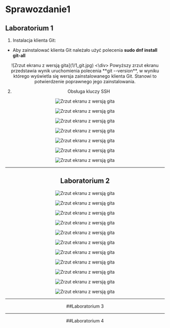 # Sprawozdanie1

## Laboratorium 1
1. Instalacja klienta Git:
* Aby zainstalować klienta Git należało użyć polecenia **sudo dnf install git-all**

<div align="center">![Zrzut ekranu z wersją gita](1/1_git.jpg)
<\div>
Powyższy zrzut ekranu przedstawia wynik uruchomienia polecenia **git --version**, w wyniku którego wyświetla się wersja zainstalowanego klienta Git. Stanowi to potwierdzenie poprawnego jego zainstalowania.


2. Obsługa kluczy SSH

![Zrzut ekranu z wersją gita](1/1_ssh.jpg)

![Zrzut ekranu z wersją gita](1/2_repo.jpg)

![Zrzut ekranu z wersją gita](1/3_git.jpg)

![Zrzut ekranu z wersją gita](1/4_branches.jpg)

![Zrzut ekranu z wersją gita](1/6_1.jpg)

![Zrzut ekranu z wersją gita](1/6_2.jpg)

![Zrzut ekranu z wersją gita](1/6_3.jpg)

***
## Laboratorium 2
![Zrzut ekranu z wersją gita](2/1.jpg)

![Zrzut ekranu z wersją gita](2/2.jpg)

![Zrzut ekranu z wersją gita](2/3.jpg)

![Zrzut ekranu z wersją gita](2/4.jpg)

![Zrzut ekranu z wersją gita](2/5.jpg)

![Zrzut ekranu z wersją gita](2/6.jpg)

![Zrzut ekranu z wersją gita](2/7.jpg)

![Zrzut ekranu z wersją gita](2/8.jpg)

![Zrzut ekranu z wersją gita](2/9.jpg)

![Zrzut ekranu z wersją gita](2/10.jpg)

![Zrzut ekranu z wersją gita](2/11.jpg)


***
##Laboratorium 3


***
##Laboratorium 4
